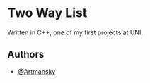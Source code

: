 # Two Way List

Written in C++, one of my first projects at UNI.

## Authors

- [@Artmansky](https://github.com/Artmansky)

